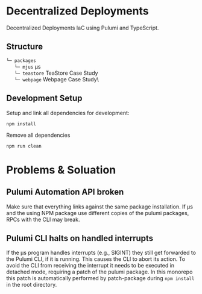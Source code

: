 # Decentralized Deployments

Decentralized Deployments IaC using Pulumi and TypeScript.

## Structure

`└─ packages`\
`   └─ mjus` µs\
`   └─ teastore` TeaStore Case Study\
`   └─ webpage` Webpage Case Study\

## Development Setup

Setup and link all dependencies for development:

```
npm install
```

Remove all dependencies

```
npm run clean
```

# Problems & Soluation

## Pulumi Automation API broken

Make sure that everything links against the same package installation. If µs and the using NPM package use different copies of the pulumi packages, RPCs with the CLI may break.

## Pulumi CLI halts on handled interrupts

If the µs program handles interrupts (e.g., SIGINT) they still get forwarded to the Pulumi CLI, if it is running.
This causes the CLI to abort its action.
To avoid the CLI from receiving the interrupt it needs to be executed in detached mode, requiring a patch of the pulumi package.
In this monorepo this patch is automatically performed by patch-package during `npm install` in the root directory.

